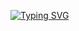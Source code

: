 <a href="https://git.io/typing-svg"><img src="https://readme-typing-svg.herokuapp.com?font=Fira+code&duration=4000&pause=1000&color=FF5D5D&width=435&lines=%22Hi+%2C+my+name+is+Revanth.+;I'm+currently+working+on+developing+;my+skills+in+web+development." alt="Typing SVG" /></a>
